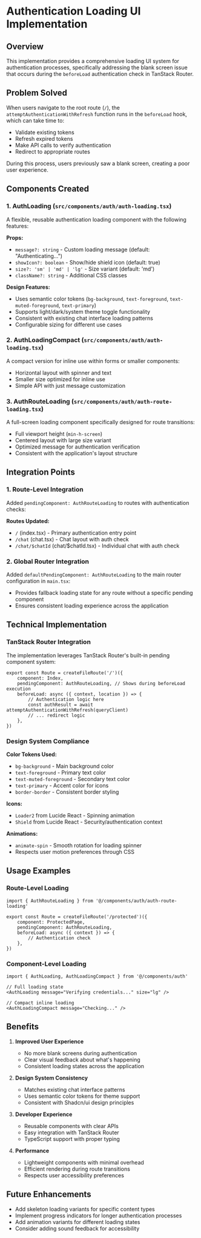 # Authentication Loading UI Implementation

## Overview

This implementation provides a comprehensive loading UI system for authentication processes, specifically addressing the blank screen issue that occurs during the `beforeLoad` authentication check in TanStack Router.

## Problem Solved

When users navigate to the root route (`/`), the `attemptAuthenticationWithRefresh` function runs in the `beforeLoad` hook, which can take time to:

- Validate existing tokens
- Refresh expired tokens
- Make API calls to verify authentication
- Redirect to appropriate routes

During this process, users previously saw a blank screen, creating a poor user experience.

## Components Created

### 1. AuthLoading (`src/components/auth/auth-loading.tsx`)

A flexible, reusable authentication loading component with the following features:

**Props:**

- `message?: string` - Custom loading message (default: "Authenticating...")
- `showIcon?: boolean` - Show/hide shield icon (default: true)
- `size?: 'sm' | 'md' | 'lg'` - Size variant (default: 'md')
- `className?: string` - Additional CSS classes

**Design Features:**

- Uses semantic color tokens (`bg-background`, `text-foreground`, `text-muted-foreground`, `text-primary`)
- Supports light/dark/system theme toggle functionality
- Consistent with existing chat interface loading patterns
- Configurable sizing for different use cases

### 2. AuthLoadingCompact (`src/components/auth/auth-loading.tsx`)

A compact version for inline use within forms or smaller components:

- Horizontal layout with spinner and text
- Smaller size optimized for inline use
- Simple API with just message customization

### 3. AuthRouteLoading (`src/components/auth/auth-route-loading.tsx`)

A full-screen loading component specifically designed for route transitions:

- Full viewport height (`min-h-screen`)
- Centered layout with large size variant
- Optimized message for authentication verification
- Consistent with the application's layout structure

## Integration Points

### 1. Route-Level Integration

Added `pendingComponent: AuthRouteLoading` to routes with authentication checks:

**Routes Updated:**

- `/` (index.tsx) - Primary authentication entry point
- `/chat` (chat.tsx) - Chat layout with auth check
- `/chat/$chatId` (chat/$chatId.tsx) - Individual chat with auth check

### 2. Global Router Integration

Added `defaultPendingComponent: AuthRouteLoading` to the main router configuration in `main.tsx`:

- Provides fallback loading state for any route without a specific pending component
- Ensures consistent loading experience across the application

## Technical Implementation

### TanStack Router Integration

The implementation leverages TanStack Router's built-in pending component system:

```tsx
export const Route = createFileRoute('/')({
	component: Index,
	pendingComponent: AuthRouteLoading, // Shows during beforeLoad execution
	beforeLoad: async ({ context, location }) => {
		// Authentication logic here
		const authResult = await attemptAuthenticationWithRefresh(queryClient)
		// ... redirect logic
	},
})
```

### Design System Compliance

**Color Tokens Used:**

- `bg-background` - Main background color
- `text-foreground` - Primary text color
- `text-muted-foreground` - Secondary text color
- `text-primary` - Accent color for icons
- `border-border` - Consistent border styling

**Icons:**

- `Loader2` from Lucide React - Spinning animation
- `Shield` from Lucide React - Security/authentication context

**Animations:**

- `animate-spin` - Smooth rotation for loading spinner
- Respects user motion preferences through CSS

## Usage Examples

### Route-Level Loading

```tsx
import { AuthRouteLoading } from '@/components/auth/auth-route-loading'

export const Route = createFileRoute('/protected')({
	component: ProtectedPage,
	pendingComponent: AuthRouteLoading,
	beforeLoad: async ({ context }) => {
		// Authentication check
	},
})
```

### Component-Level Loading

```tsx
import { AuthLoading, AuthLoadingCompact } from '@/components/auth'

// Full loading state
<AuthLoading message="Verifying credentials..." size="lg" />

// Compact inline loading
<AuthLoadingCompact message="Checking..." />
```

## Benefits

1. **Improved User Experience**

   - No more blank screens during authentication
   - Clear visual feedback about what's happening
   - Consistent loading states across the application

2. **Design System Consistency**

   - Matches existing chat interface patterns
   - Uses semantic color tokens for theme support
   - Consistent with Shadcn/ui design principles

3. **Developer Experience**

   - Reusable components with clear APIs
   - Easy integration with TanStack Router
   - TypeScript support with proper typing

4. **Performance**
   - Lightweight components with minimal overhead
   - Efficient rendering during route transitions
   - Respects user accessibility preferences

## Future Enhancements

- Add skeleton loading variants for specific content types
- Implement progress indicators for longer authentication processes
- Add animation variants for different loading states
- Consider adding sound feedback for accessibility
